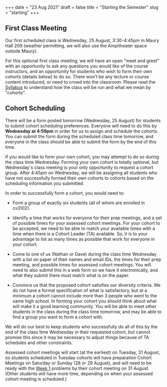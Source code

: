 +++
date = "23 Aug 2021"
draft = false
title = "Starting the Semester"
slug = "starting"
+++
 
## First Class Meeting

Our first scheduled class is Wednesday, 25 August, 3:30-4:45pm in
Maury Hall 209 (weather permitting, we will also use the Ampitheater
space outside Maury). 

For this optional first class meeting, we will have an open "meet and
greet" with an opportunity to ask any questions you would like of the
course instructors, and an opportunity for students who wish to form
their own cohorts (details below) to do so. There won't be any lecture
or course content introduced, or need to crowd into the classroom.
Please read the [Syllabus](/syllabus) to understand how the class will
be run and what we mean by "cohorts".

## Cohort Scheduling

There will be a form posted tomorrow (Wednesday, 25 August) for
students to submit cohort scheduling preferences. Everyone will need
to do this by **Wednesday at 4:59pm** in order for us to assign and
schedule the cohorts. You can submit the form during the scheduled
class time tomorrow, and everyone in the class should be able to
submit the form by the end of this time.

If you would like to form your own cohort, you may attempt to do so
during the class time Wednesday. Forming your own cohort is totally
optional, but Wednesday's class meeting is your only opportunity to
request a cohort group. After 4:45pm on Wednesday, we will be
assigning all students who have not successfully formed their own
cohorts to cohorts based on the scheduling information you submitted.

In order to successfully form a cohort, you would need to:

- Form a group of exactly six students (all of whom are enrolled in cs3102).

- Identify a time that works for everyone for their prep meetings, and
a set of possible times for your assessed cohort meetings. For your
cohort to be accepted, we need to be able to match your available
times with a time when there is a Cohort Leader (TA) available. So, it
is to your advantage to list as many times as possible that work for
everyone in your cohort.

- Come to one of us (Nathan or Dave) during the class time Wednesday
with a list on paper of their names and email IDs, the times for their
prep meeting, and possible times for assessed cohort meetings. You
will need to also submit this in a web form so we have it
electronically, and what they submit there must match what is on the
paper.

- Convince us that the proposed cohort satisfies our diversity
criteria. We do not have a formal specification of what is
satisfactory, but at a minimum a cohort cannot include more than 3
people who went to the same high school. In forming your cohort you
should think about what will make it a good learning community.  You
will be able to meet other students in the class during the class time
tomorrow, and may be able to find a group you want to form a cohort
with.

We will do our best to keep students who successfully do all of this
by the end of the class time Wednesday in their requested cohort, but
cannot promise this since it may be necessary to adjust things because
of TA schedules and other constraints.

Assessed cohort meetings will start (at the earliest) on Tuesday, 31
August, so students scheduled in Tuesday cohorts will have preparation
Cohort Meetings on Saturday or Sunday (28 or 29 August), and will need
to be ready with the [Week 1](/week1) problems by their cohort meeting
on 31 August. (Other students will have more time, depending on when
your assessed cohort meeting is scheduled.)





